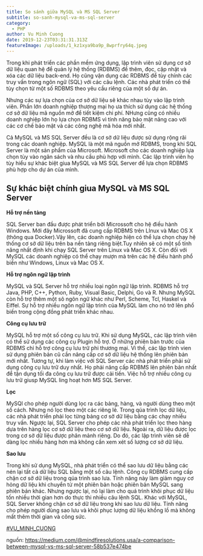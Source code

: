 ```yaml
---
title: So sánh giữa MySQL và MS SQL Server
subtitle: so-sanh-mysql-va-ms-sql-server
category:
  - PHP
author: Vu Minh Cuong
date: 2019-12-23T03:31:31.313Z
featureImage: /uploads/1_kz1xya9ba9p_8wprfry64q.jpeg
---
```

Trong khi phát triển các phần mềm ứng dụng, lập trình viên sử dụng cơ sở dữ liệu quan hệ để quản lý hệ thống (RDBMS) để thêm, đọc, cập nhật và xóa các dữ liệu back-end. Họ cũng vận dụng các RDBMS để tùy chỉnh các truy vấn trong ngôn ngữ (SQL) với các câu lệnh. Các nhà phát triển có thể tùy chọn từ một số RDBMS theo yêu cầu riêng của một số dự án.

Nhưng các sự lựa chọn của cơ sở dữ liệu sẽ khác nhau tùy vào lập trình viên. Phần lớn doanh nghiệp thương mại họ ưa thích sử dụng các hệ thống cơ sở dữ liệu mã nguồn mở để tiết kiệm chi phí. NHưng cũng có nhiều doanh nghiệp lớn họ lựa chọn RDBMS vì tính năng bảo mật nâng cao với các cơ chế bảo mật và các công nghệ mã hóa mới nhất.

Cả MySQL và MS SQL Server đều là cơ sở dữ liệu được sử dụng rộng rãi trong các doanh nghiệp. MySQL là một mã nguồn mở RDBMS, trong khi SQL Server là một sản phẩm của Microsoft. Microsoft cho các doanh nghiệp lựa chọn tùy vào ngân sách và nhu cầu phù hợp với mình. Các lập trình viên họ tùy hiểu sự khác biệt giua MySQL và MS SQL Server để lựa chọn RDBMS phù hợp cho dự án của mình.

## Sự khác biệt chính giua MySQL và MS SQL Server

**Hỗ trợ nền tảng**

SQL Server ban đầu được phát triển bởi Microssoft cho hệ điều hành Windows. Mới đây Microssoft đã cung cấp RDBMS trên LInux và Mac OS X (thông qua Docker).Vậy lên, các doanh nghiệp hiện có thể lựa chọn chạy hệ thống cơ sở dữ liệu trên ba nền tảng riêng biệt.Tuy nhiên sẽ có một số tính năng nhất định khi chạy SQL Server trên Linux và Mac OS X. Còn đối với MySQL các doanh nghiệp có thể chạy mượn mà trên các hệ điều hành phổ biến như Windows, Linux và Mac OS X.

**Hỗ trợ ngôn ngữ lập trình**

MySQL và SQL Server hỗ trợ nhiều loại ngôn ngữ lập trình. RDBMS hỗ trợ Java, PHP, C++, Python, Ruby, Visual Basic, Delphi, Go và R. Nhưng MySQL còn hỗ trợ thêm một sô ngôn ngữ khác như  Perl, Scheme, Tcl, Haskel và Eiffel. Sự hỗ trợ nhiều ngôn ngữ lập trình của MySQL làm cho nó trở lên phổ biến trong cộng đồng phát triển khác nhau.

**Công cụ lưu trữ**

MySQL hỗ trợ một số công cụ lưu trữ. Khi sử dụng MySQL, các lập trình viên có thể sử dụng các công cụ Plugin hỗ trợ. Ở những phiên bản trước của RDBMS chỉ hỗ trợ công cụ lưu trữ phi thương mại. Vì thế, các lập trình vien sử dụng phiên bản cũ cần nâng cấp cơ sở dữ liệu hệ thống lên phiên bản mới nhất. Tương tự, khi làm việc với SQL Server các nhà phát triển phải sử dụng công cụ lưu trữ duy nhất. Họ phải nâng cấp RDBMS lên phiên bản nhất để tận dụng tối đa công cụ lưu trữ được cải tiến. Việc hỗ trợ nhiều công cụ lưu trữ giusp MySQL ling hoạt hơn MS SQL Server.

**Lọc**

MySQl cho phép người dùng lọc ra các bảng, hàng, và người dùng theo một số cách. Nhưng nó lọc theo một các riêng lẻ. Trong qúa trình lọc dữ liệu, các nhà phát triển phải lọc từng bảng cơ sở dữ liệu bằng các chạy nhiều truy vấn. Ngược lại, SQL Server cho phép các nhà phát triển lọc theo hàng dựa trên hàng lọc cơ sở dữ liệu theo cơ sở dữ liệu. Ngoài ra, dữ liệu được lọc trong cơ sở dữ liệu được phân mảnh riêng. Do đó, các lập trình viên sẽ dễ dàng lọc nhiều hàng hơn mà không cần xem xét số lượng cơ sở dữ liệu.

**Sao lưu**

Trong khi sử dụng MySQL, nhà phát triển có thể sao lưu dữ liệu bằng các nén lại tất cả dữ liệu SQL bằng một số câu lệnh. Công cụ RDBMS cung cấp chặn cơ sở dữ liệu trong qúa trình sao lưa. Tính năng này làm giảm nguy cơ hỏng dữ liệu khi chuyển từ một phiên bản hoặc phiên bản MySQL sang phiên bản khác. Nhưng ngược lại, nó lại làm cho quá trình khôi phục dữ liệu tốn nhiều thời gian hơn do thực thi nhiều câu lệnh SQL. Khác với MySQL, SQL Server không chặn cơ sở dữ liệu trong khi sao lưu dữ liệu. Tính năng cho phép người dùng sao lưu và khôi phục lượng dữ liệu khổng lồ mà không mất thêm thời gian và công sức.

[\#VU_MINH_CUONG](#VU_MINH_CUONG)

nguồn: <https://medium.com/@mindfiresolutions.usa/a-comparison-between-mysql-vs-ms-sql-server-58b537e474be>
